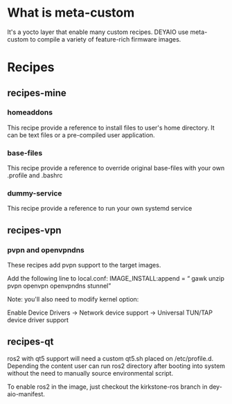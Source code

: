 # What is meta-custom
It's a yocto layer that enable many custom recipes. DEYAIO use meta-custom to compile a variety of feature-rich firmware images. 

# Recipes

## recipes-mine

### homeaddons
This recipe provide a reference to install files to user's home directory. It can be text files or a pre-compiled user application.

### base-files
This recipe provide a reference to override original base-files with your own .profile and .bashrc 

### dummy-service
This recipe provide a reference to run your own systemd service

## recipes-vpn

### pvpn and openvpndns
These recipes add pvpn support to the target images. 

Add the following line to local.conf:
IMAGE_INSTALL:append = “ gawk unzip pvpn openvpn openvpndns stunnel”


Note: you'll also need to modify kernel option:

Enable Device Drivers → Network device support → Universal TUN/TAP device driver support

## recipes-qt

ros2 with qt5 support will need a custom qt5.sh placed on /etc/profile.d. Depending the content user can run ros2 directory after booting into system without the need to manually source environmental script.

To enable ros2 in the image, just checkout the kirkstone-ros branch in dey-aio-manifest.
